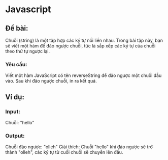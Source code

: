 # Javascript

## Đề bài:

Chuỗi (string) là một tập hợp các ký tự nối liền nhau. Trong bài tập này, bạn sẽ viết một hàm để đảo ngược chuỗi, tức là sắp xếp các ký tự của chuỗi theo thứ tự ngược lại.

### Yêu cầu:

Viết một hàm JavaScript có tên reverseString để đảo ngược một chuỗi đầu vào.
Sau khi đảo ngược chuỗi, in ra kết quả.

## Ví dụ:

### Input:

Chuỗi: "hello"

### Output:

Chuỗi đảo ngược: "olleh"
Giải thích: Chuỗi "hello" khi đảo ngược sẽ trở thành "olleh", các ký tự từ cuối chuỗi sẽ chuyển lên đầu.
